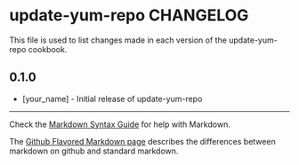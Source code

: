 update-yum-repo CHANGELOG
=========================

This file is used to list changes made in each version of the update-yum-repo cookbook.

0.1.0
-----
- [your_name] - Initial release of update-yum-repo

- - -
Check the [Markdown Syntax Guide](http://daringfireball.net/projects/markdown/syntax) for help with Markdown.

The [Github Flavored Markdown page](http://github.github.com/github-flavored-markdown/) describes the differences between markdown on github and standard markdown.
